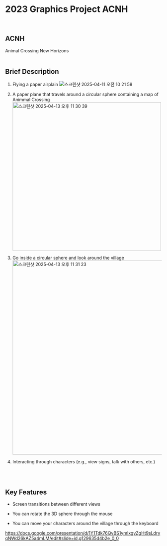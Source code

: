 # 2023 Graphics Project ACNH
<br>

## ACNH
Animal Crossing New Horizons
<br>
<br>

## Brief Description
1. Flying a paper airplain
![스크린샷 2025-04-11 오전 10 21 58](https://github.com/user-attachments/assets/5723c52b-344c-4cae-a2d0-9f5cb82d71cb)

2. A paper plane that travels around a circular sphere containing a map of Animmal Crossing
     <img width="477" alt="스크린샷 2025-04-13 오후 11 30 39" src="https://github.com/user-attachments/assets/3e0ed022-e3f2-422b-a134-3b366545d4fd" />

3. Go inside a circular sphere and look around the village
   <img width="624" alt="스크린샷 2025-04-13 오후 11 31 23" src="https://github.com/user-attachments/assets/f1b5b5e1-c35e-4951-8d69-9c4ee494552d" />

4. Interacting through characters 
(e.g., view signs, talk with others, etc.)

<br>
<br>

## Key Features
- Screen transitions between different views

- You can rotate the 3D sphere through the mouse

- You can move your characters around the village through the keyboard






https://docs.google.com/presentation/d/1Y1Tdk76QvBS1ymIxgvZgHt9sLdryqNWd26kAZ5a4mLM/edit#slide=id.g129635d4b2e_0_0
